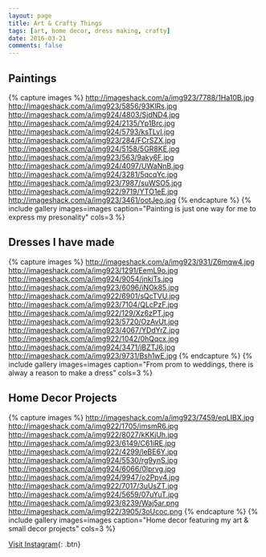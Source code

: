 ```yaml
---
layout: page
title: Art & Crafty Things
tags: [art, home decor, dress making, crafty]
date: 2016-03-21
comments: false
---
```



## Paintings

{% capture images %}
	http://imageshack.com/a/img923/7788/1Ha10B.jpg
	http://imageshack.com/a/img923/5856/93KlRs.jpg
	http://imageshack.com/a/img924/4803/SjdND4.jpg
	http://imageshack.com/a/img924/2135/Yp1Brc.jpg
	http://imageshack.com/a/img924/5793/ksTLvI.jpg
	http://imageshack.com/a/img923/284/FCrSZX.jpg
	http://imageshack.com/a/img924/5158/5GR8KE.jpg
	http://imageshack.com/a/img923/563/9aky6F.jpg
	http://imageshack.com/a/img924/4097/UWaNnB.jpg
	http://imageshack.com/a/img924/3281/5qcqYc.jpg
	http://imageshack.com/a/img923/7987/suWSO5.jpg
	http://imageshack.com/a/img922/9719/YTO1eE.jpg
	http://imageshack.com/a/img923/3461/ootJeo.jpg
{% endcapture %}
{% include gallery images=images caption="Painting is just one way for me to express my presonality" cols=3 %}


## Dresses I have made 

{% capture images %}
	http://imageshack.com/a/img923/931/Z6mqw4.jpg
	http://imageshack.com/a/img923/1291/EemL9o.jpg
	http://imageshack.com/a/img924/9054/jnkiTs.jpg
	http://imageshack.com/a/img923/6096/iNOk85.jpg
	http://imageshack.com/a/img922/6901/sQcTVU.jpg
	http://imageshack.com/a/img923/7104/QLcPzF.jpg
	http://imageshack.com/a/img922/129/Xz6zPT.jpg
	http://imageshack.com/a/img923/5720/OzAvUt.jpg
	http://imageshack.com/a/img923/4067/YDdYrZ.jpg
	http://imageshack.com/a/img922/1042/0hQqcx.jpg
	http://imageshack.com/a/img924/3471/jBZTJ6.jpg
	http://imageshack.com/a/img923/9731/Bsh1wE.jpg
{% endcapture %}
{% include gallery images=images caption="From prom to weddings, there is alway a reason to make a dress" cols=3 %}


## Home Decor Projects

{% capture images %}
	http://imageshack.com/a/img923/7459/eqLIBX.jpg
	http://imageshack.com/a/img922/1705/imsmR6.jpg
	http://imageshack.com/a/img922/8027/kKKjUh.jpg
	http://imageshack.com/a/img923/6149/C61iRE.jpg
	http://imageshack.com/a/img922/4299/leBE6Y.jpg
	http://imageshack.com/a/img924/5530/rg9ynS.jpg
	http://imageshack.com/a/img924/6066/0lprvg.jpg
	http://imageshack.com/a/img924/9947/o2Ppv4.jpg
	http://imageshack.com/a/img922/7017/3uUsZT.jpg
	http://imageshack.com/a/img924/5659/07uYuT.jpg
	http://imageshack.com/a/img923/8239/Waj5ar.png
	http://imageshack.com/a/img922/3905/3oUcoc.png
{% endcapture %}
{% include gallery images=images caption="Home decor featuring my art & small decor projects" cols=3 %}

      
[Visit Instagram](https://www.instagram.com/missjaytang/){: .btn}
